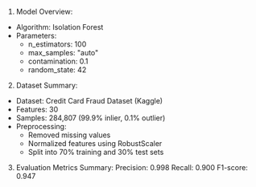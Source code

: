 1. Model Overview:
- Algorithm: Isolation Forest<br>
- Parameters:
  - n_estimators: 100
  - max_samples: "auto"
  - contamination: 0.1
  - random_state: 42

2. Dataset Summary:
- Dataset: Credit Card Fraud Dataset (Kaggle)
- Features: 30
- Samples: 284,807 (99.9% inlier, 0.1% outlier)
- Preprocessing:
  - Removed missing values
  - Normalized features using RobustScaler
  - Split into 70% training and 30% test sets
  
3. Evaluation Metrics Summary:
Precision: 0.998
Recall: 0.900
F1-score: 0.947
